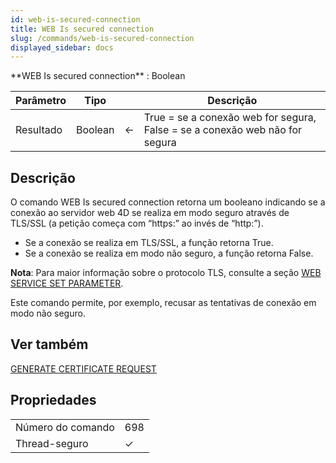 ```yaml
---
id: web-is-secured-connection
title: WEB Is secured connection
slug: /commands/web-is-secured-connection
displayed_sidebar: docs
---
```


<!--REF #_command_.WEB Is secured connection.Syntax-->**WEB Is secured connection**  : Boolean<!-- END REF-->
<!--REF #_command_.WEB Is secured connection.Params-->
| Parâmetro | Tipo |  | Descrição |
| --- | --- | --- | --- |
| Resultado | Boolean | &#8592; | True = se a conexão web for segura, False = se a conexão web não for segura |

<!-- END REF-->

## Descrição 

<!--REF #_command_.WEB Is secured connection.Summary-->O comando WEB Is secured connection retorna um booleano indicando se a conexão ao servidor web 4D se realiza em modo seguro através de TLS/SSL (a petição começa com “https:” ao invés de “http:”).<!-- END REF-->  

* Se a conexão se realiza em TLS/SSL, a função retorna True.
* Se a conexão se realiza em modo não seguro, a função retorna False.

**Nota**: Para maior informação sobre o protocolo TLS, consulte a seção [WEB SERVICE SET PARAMETER](web-service-set-parameter.md).   
  
Este comando permite, por exemplo, recusar as tentativas de conexão em modo não seguro.

## Ver também 

[GENERATE CERTIFICATE REQUEST](generate-certificate-request.md)  

## Propriedades

|  |  |
| --- | --- |
| Número do comando | 698 |
| Thread-seguro | &check; |


